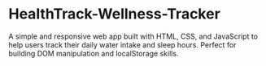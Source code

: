 # HealthTrack-Wellness-Tracker
A simple and responsive web app built with HTML, CSS, and JavaScript to help users track their daily water intake and sleep hours. Perfect for building DOM manipulation and localStorage skills.
